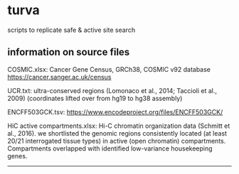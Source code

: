 # turva

scripts to replicate safe & active site search


information on source files
----------------------------

COSMIC.xlsx: Cancer Gene Census, GRCh38, COSMIC v92 database https://cancer.sanger.ac.uk/census

UCR.txt: ultra-conserved regions (Lomonaco et al., 2014; Taccioli et al., 2009) (coordinates lifted
over from hg19 to hg38 assembly)

ENCFF503GCK.tsv: https://www.encodeproject.org/files/ENCFF503GCK/

HiC active compartments.xlsx:  Hi-C chromatin organization data (Schmitt et al., 2016). we shortlisted the genomic regions consistently located (at least 20/21 interrogated tissue types) in active (open chromatin) compartments. Compartments overlapped with identified low-variance housekeeping genes.

-----------------------------